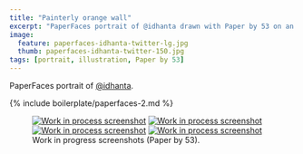 ```yaml
---
title: "Painterly orange wall"
excerpt: "PaperFaces portrait of @idhanta drawn with Paper by 53 on an iPad."
image: 
  feature: paperfaces-idhanta-twitter-lg.jpg
  thumb: paperfaces-idhanta-twitter-150.jpg
tags: [portrait, illustration, Paper by 53]
---
```


PaperFaces portrait of <a href="http://twitter.com/idhanta">@idhanta</a>.

{% include boilerplate/paperfaces-2.md %}

<figure class="half">
	<a href="{{ site.url }}/assets/images/paperfaces-idhanta-process-1-lg.jpg"><img src="{{ site.url }}/assets/images/paperfaces-idhanta-process-1-600.jpg" alt="Work in process screenshot"></a>
	<a href="{{ site.url }}/assets/images/paperfaces-idhanta-process-2-lg.jpg"><img src="{{ site.url }}/assets/images/paperfaces-idhanta-process-2-600.jpg" alt="Work in process screenshot"></a>
	<a href="{{ site.url }}/assets/images/paperfaces-idhanta-process-3-lg.jpg"><img src="{{ site.url }}/assets/images/paperfaces-idhanta-process-3-600.jpg" alt="Work in process screenshot"></a>
	<a href="{{ site.url }}/assets/images/paperfaces-idhanta-process-4-lg.jpg"><img src="{{ site.url }}/assets/images/paperfaces-idhanta-process-4-600.jpg" alt="Work in process screenshot"></a>
	<figcaption>Work in progress screenshots (Paper by 53).</figcaption>
</figure>